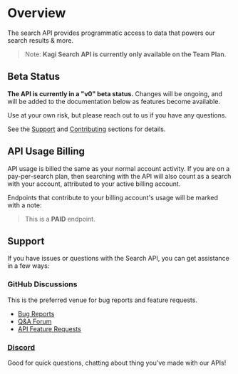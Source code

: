 # Overview

The search API provides programmatic access to data that powers our search
results & more.

> Note: **Kagi Search API is currently only available on the Team Plan**.

## Beta Status

**The API is currently in a "v0" beta status.** Changes will be ongoing,
and will be added to the documentation below as features become available.

Use at your own risk, but please reach out to us if you have any questions.

See the [Support](#support) and [Contributing](../welcome.md#contributing)
sections for details.

## API Usage Billing

API usage is billed the same as your normal account activity. If you are
on a pay-per-search plan, then searching with the API will also count as
a search with your account, attributed to your active billing account.

Endpoints that contribute to your billing account's usage will be marked
with a note:

> This is a **PAID** endpoint.

## Support

If you have issues or questions with the Search API, you can get assistance
in a few ways:

### GitHub Discussions

This is the preferred venue for bug reports and feature requests.

- [Bug Reports](https://github.com/kagisearch/kagi-docs/issues/new/choose)
- [Q&A Forum](https://github.com/kagisearch/kagi-docs/discussions/categories/q-a?discussions_q=category%3AQ%26A+label%3Aproduct%3Akagi_search_api)
- [API Feature Requests](https://github.com/kagisearch/kagi-docs/discussions/categories/kagi-search-api-feature-requests-ideas)

### [Discord](https://kagi.com/discord)

Good for quick questions, chatting about thing you've made with our APIs!
